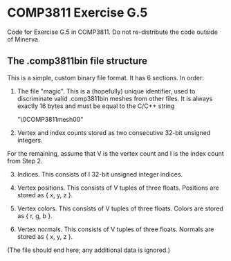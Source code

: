 COMP3811 Exercise G.5
=====================

Code for Exercise G.5 in COMP3811. Do not re-distribute the code outside of
Minerva.

## The .comp3811bin file structure

This is a simple, custom binary file format. It has 6 sections. In order:

1. The file "magic". This is a (hopefully) unique identifier, used to
   discriminate valid .comp3811bin meshes from other files. It is always
   exactly 16 bytes and must be equal to the C/C++ string 

   "\0COMP3811mesh00"

2. Vertex and index counts stored as two consecutive 32-bit unsigned integers.

For the remaining, assume that V is the vertex count and I is the index count
from Step 2.

3. Indices. This consists of I 32-bit unsigned integer indices.

4. Vertex positions. This consists of V tuples of three floats. Positions are
   stored as { x, y, z }.

5. Vertex colors. This consists of V tuples of three floats. Colors are stored
   as { r, g, b }.

6. Vertex normals. This consists of V tuples of three floats. Normals are
   stored as { x, y, z }.

(The file should end here; any additional data is ignored.)
